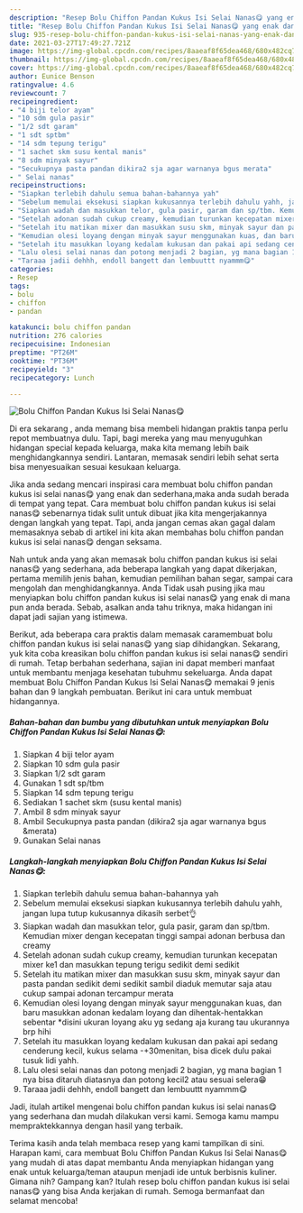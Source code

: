 ```yaml
---
description: "Resep Bolu Chiffon Pandan Kukus Isi Selai Nanas😋 yang enak dan Mudah Dibuat"
title: "Resep Bolu Chiffon Pandan Kukus Isi Selai Nanas😋 yang enak dan Mudah Dibuat"
slug: 935-resep-bolu-chiffon-pandan-kukus-isi-selai-nanas-yang-enak-dan-mudah-dibuat
date: 2021-03-27T17:49:27.721Z
image: https://img-global.cpcdn.com/recipes/8aaeaf8f65dea468/680x482cq70/bolu-chiffon-pandan-kukus-isi-selai-nanas😋-foto-resep-utama.jpg
thumbnail: https://img-global.cpcdn.com/recipes/8aaeaf8f65dea468/680x482cq70/bolu-chiffon-pandan-kukus-isi-selai-nanas😋-foto-resep-utama.jpg
cover: https://img-global.cpcdn.com/recipes/8aaeaf8f65dea468/680x482cq70/bolu-chiffon-pandan-kukus-isi-selai-nanas😋-foto-resep-utama.jpg
author: Eunice Benson
ratingvalue: 4.6
reviewcount: 7
recipeingredient:
- "4 biji telor ayam"
- "10 sdm gula pasir"
- "1/2 sdt garam"
- "1 sdt sptbm"
- "14 sdm tepung terigu"
- "1 sachet skm susu kental manis"
- "8 sdm minyak sayur"
- "Secukupnya pasta pandan dikira2 sja agar warnanya bgus merata"
- " Selai nanas"
recipeinstructions:
- "Siapkan terlebih dahulu semua bahan-bahannya yah"
- "Sebelum memulai eksekusi siapkan kukusannya terlebih dahulu yahh, jangan lupa tutup kukusannya dikasih serbet👌"
- "Siapkan wadah dan masukkan telor, gula pasir, garam dan sp/tbm. Kemudian mixer dengan kecepatan tinggi sampai adonan berbusa dan creamy"
- "Setelah adonan sudah cukup creamy, kemudian turunkan kecepatan mixer ke1 dan masukkan tepung terigu sedikit demi sedikit"
- "Setelah itu matikan mixer dan masukkan susu skm, minyak sayur dan pasta pandan sedikit demi sedikit sambil diaduk memutar saja atau cukup sampai adonan tercampur merata"
- "Kemudian olesi loyang dengan minyak sayur menggunakan kuas, dan baru masukkan adonan kedalam loyang dan dihentak-hentakkan sebentar *disini ukuran loyang aku yg sedang aja kurang tau ukurannya brp hihi"
- "Setelah itu masukkan loyang kedalam kukusan dan pakai api sedang cenderung kecil, kukus selama -+30menitan, bisa dicek dulu pakai tusuk lidi yahh."
- "Lalu olesi selai nanas dan potong menjadi 2 bagian, yg mana bagian 1 nya bisa ditaruh diatasnya dan potong kecil2 atau sesuai selera😁"
- "Taraaa jadii dehhh, endoll bangett dan lembuuttt nyammm😋"
categories:
- Resep
tags:
- bolu
- chiffon
- pandan

katakunci: bolu chiffon pandan 
nutrition: 276 calories
recipecuisine: Indonesian
preptime: "PT26M"
cooktime: "PT36M"
recipeyield: "3"
recipecategory: Lunch

---
```



![Bolu Chiffon Pandan Kukus Isi Selai Nanas😋](https://img-global.cpcdn.com/recipes/8aaeaf8f65dea468/680x482cq70/bolu-chiffon-pandan-kukus-isi-selai-nanas😋-foto-resep-utama.jpg)

Di era  sekarang , anda memang bisa membeli hidangan praktis tanpa perlu repot membuatnya dulu. Tapi, bagi mereka yang mau menyuguhkan hidangan special kepada keluarga, maka kita memang lebih baik menghidangkannya sendiri. Lantaran, memasak sendiri lebih sehat serta bisa menyesuaikan sesuai kesukaan keluarga.

Jika anda sedang mencari inspirasi cara membuat bolu chiffon pandan kukus isi selai nanas😋 yang enak dan sederhana,maka anda sudah berada di tempat yang tepat. Cara membuat bolu chiffon pandan kukus isi selai nanas😋  sebenarnya tidak sulit untuk dibuat jika kita mengerjakannya dengan langkah yang tepat. Tapi, anda jangan cemas akan gagal dalam memasaknya 
sebab di artikel ini kita akan membahas bolu chiffon pandan kukus isi selai nanas😋 dengan seksama.  



Nah untuk anda yang akan memasak bolu chiffon pandan kukus isi selai nanas😋 yang sederhana, ada beberapa langkah yang dapat dikerjakan, pertama memilih jenis bahan, kemudian pemilihan bahan segar, sampai cara mengolah dan menghidangkannya. Anda Tidak usah pusing jika mau menyiapkan bolu chiffon pandan kukus isi selai nanas😋 yang enak di mana pun anda berada. Sebab, asalkan anda  tahu triknya, maka hidangan ini dapat jadi sajian yang istimewa.

Berikut, ada beberapa cara praktis  dalam memasak caramembuat bolu chiffon pandan kukus isi selai nanas😋 yang siap dihidangkan. Sekarang, yuk kita coba kreasikan bolu chiffon pandan kukus isi selai nanas😋 sendiri di rumah. Tetap berbahan sederhana, sajian ini dapat memberi manfaat untuk membantu menjaga kesehatan tubuhmu sekeluarga. Anda dapat membuat Bolu Chiffon Pandan Kukus Isi Selai Nanas😋 memakai 9 jenis bahan dan 9 langkah pembuatan. Berikut ini cara untuk membuat hidangannya.

<!--inarticleads1-->

##### Bahan-bahan dan bumbu yang dibutuhkan untuk menyiapkan Bolu Chiffon Pandan Kukus Isi Selai Nanas😋:

1. Siapkan 4 biji telor ayam
1. Siapkan 10 sdm gula pasir
1. Siapkan 1/2 sdt garam
1. Gunakan 1 sdt sp/tbm
1. Siapkan 14 sdm tepung terigu
1. Sediakan 1 sachet skm (susu kental manis)
1. Ambil 8 sdm minyak sayur
1. Ambil Secukupnya pasta pandan (dikira2 sja agar warnanya bgus &amp;merata)
1. Gunakan  Selai nanas




<!--inarticleads2-->

##### Langkah-langkah menyiapkan Bolu Chiffon Pandan Kukus Isi Selai Nanas😋:

1. Siapkan terlebih dahulu semua bahan-bahannya yah
1. Sebelum memulai eksekusi siapkan kukusannya terlebih dahulu yahh, jangan lupa tutup kukusannya dikasih serbet👌
1. Siapkan wadah dan masukkan telor, gula pasir, garam dan sp/tbm. Kemudian mixer dengan kecepatan tinggi sampai adonan berbusa dan creamy
1. Setelah adonan sudah cukup creamy, kemudian turunkan kecepatan mixer ke1 dan masukkan tepung terigu sedikit demi sedikit
1. Setelah itu matikan mixer dan masukkan susu skm, minyak sayur dan pasta pandan sedikit demi sedikit sambil diaduk memutar saja atau cukup sampai adonan tercampur merata
1. Kemudian olesi loyang dengan minyak sayur menggunakan kuas, dan baru masukkan adonan kedalam loyang dan dihentak-hentakkan sebentar *disini ukuran loyang aku yg sedang aja kurang tau ukurannya brp hihi
1. Setelah itu masukkan loyang kedalam kukusan dan pakai api sedang cenderung kecil, kukus selama -+30menitan, bisa dicek dulu pakai tusuk lidi yahh.
1. Lalu olesi selai nanas dan potong menjadi 2 bagian, yg mana bagian 1 nya bisa ditaruh diatasnya dan potong kecil2 atau sesuai selera😁
1. Taraaa jadii dehhh, endoll bangett dan lembuuttt nyammm😋




Jadi, itulah artikel mengenai  bolu chiffon pandan kukus isi selai nanas😋  yang sederhana dan mudah dilakukan versi kami. Semoga kamu mampu mempraktekkannya dengan hasil yang terbaik. 

Terima kasih anda telah membaca resep yang kami tampilkan di sini. Harapan kami, cara membuat  Bolu Chiffon Pandan Kukus Isi Selai Nanas😋 yang mudah di atas dapat membantu Anda menyiapkan hidangan yang enak untuk keluarga/teman ataupun menjadi ide untuk berbisnis kuliner. Gimana nih? Gampang kan? Itulah resep bolu chiffon pandan kukus isi selai nanas😋 yang bisa Anda kerjakan di rumah. Semoga bermanfaat dan selamat mencoba!

